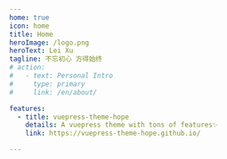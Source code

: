 ```yaml
---
home: true
icon: home
title: Home
heroImage: /logo.png
heroText: Lei Xu
tagline: 不忘初心 方得始终
# action:
#   - text: Personal Intro
#     type: primary
#     link: /en/about/

features:
  - title: vuepress-theme-hope
    details: A vuepress theme with tons of features✨
    link: https://vuepress-theme-hope.github.io/

---
```

